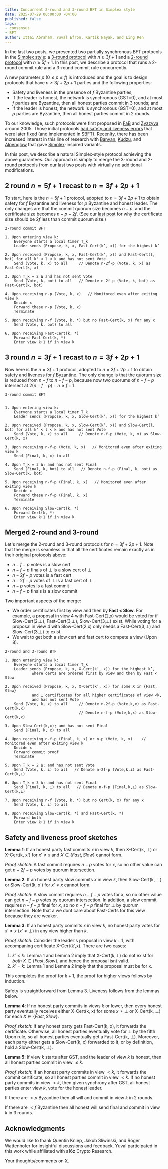 ```yaml
---
title: Concurrent 2-round and 3-round BFT in Simplex style
date: 2025-07-29 00:00:00 -04:00
published: false
tags:
- consensus
- BFT
author: Ittai Abraham, Yuval Efron, Kartik Nayak, and Ling Ren
---
```


In the last two posts, we presented two partially synchronous BFT protocols in the [Simplex style](https://eprint.iacr.org/2023/463.pdf): a [3-round protocol](https://decentralizedthoughts.github.io/2025-06-18-simplex/) with $n\geq3f+1$ and a [2-round protocol](https://decentralizedthoughts.github.io/2025-07-18-two-round-Simplex/) with $n\geq 5f+1$. In this post, we describe a protocol that runs a 2-round commit rule and a 3-round commit rule concurrently. 

A new parameter $p$ ($0 \leq p \leq f$) is introduced and the goal is to design protocols that have $n \geq 3f+2p+1$ parties and the following properties:

- Safety and liveness in the presence of $f$ Byzantine parties;
- If the leader is honest, the network is synchronous (GST=0), and at most $f$ parties are Byzantine, then all honest parties commit in 3 rounds; and
- If the leader is honest, the network is synchronous (GST=0), and at most $p$ parties are Byzantine, then all honest parties commit in 2 rounds. 

To our knowledge, such protocols were first proposed in [FaB](https://ieeexplore.ieee.org/document/1467815) and [Zyzzyva](https://dl.acm.org/doi/10.1145/1658357.1658358) around 2005. Those initial protocols [had safety and liveness errors](https://arxiv.org/abs/1712.01367) that were later [fixed](https://arxiv.org/pdf/1801.10022) (and implemented in [SBFT](https://arxiv.org/pdf/1804.01626)). Recenlty, there has been increased interest in this line of research with [Banyan](https://arxiv.org/pdf/2312.05869), [Kudzu](https://arxiv.org/abs/2505.08771), and [Alpenglow](https://www.anza.xyz/alpenglow-1-1) that gave [Simplex](https://simplex.blog/)-inspired variants.


In this post, we describe a natural Simplex-style protocol achieving the above guarantees. Our approach is simply to merge the 3-round and 2-round protocols from our last two posts with virtually no additional modifications. 


## 2 round $n=5f+1$ recast to $n=3f+2p+1$

To start, here is the $n=5f+1$ protocol, adopted to $n=3f+2p+1$ to obtain safety for $f$ Byzantine and liveness for $p$ Byzantine and honest leader. The only changes are that the commit quorum size becomes $n-p$, and the certificate size becomes $n-p-2f$. (See our [last post](https://decentralizedthoughts.github.io/2025-07-18-two-round-Simplex/) for why the certificate size should be $2f$ less than commit quorum size.) 




```
2-round commit BFT

1. Upon entering view k: 
    Everyone starts a local timer T_k 
    Leader sends (Propose, k, x, Fast-Cert(k’, x)) for the highest k’ 
    
2. Upon received (Propose, k, x, Fast-Cert(k’, x)) and Fast-Cert(l, bot) for all k' < l < k and has not sent Vote 
    Send (Vote, k, x) to all     // Denote n-2f-p (Vote, k, x) as Fast-Cert(k, x)  

3. Upon T_k = 2 Δ and has not sent Vote
    Send (Vote, k, bot) to all   // Denote n-2f-p (Vote, k, bot) as Fast-Cert(k, bot) 

4. Upon receiving n-p (Vote, k, x)   // Monitored even after exiting view k
    Decide x 
    Forward these n-p (Vote, k, x)
    Terminate 

5. Upon receiving n-f (Vote, k, *) but no Fast-Cert(k, x) for any x 
    Send (Vote, k, bot) to all

6. Upon receiving Fast-Cert(k, *) 
    Forward Fast-Cert(k, *) 
    Enter view k+1 if in view k  
```


## 3 round $n=3f+1$ recast to $n=3f+2p+1$

Now here is the $n=3f+1$ protocol, adopted to $n=3f+2p+1$ to obtain safety and liveness for $f$ Byzantine. The only change is that the quorum size is reduced from $n-f$ to $n-f-p$, because now two quorums of $n-f-p$ intersect at $2(n-f-p)-n \geq f+1$.


```
3-round commit BFT


1. Upon entering view k: 
    Everyone starts a local timer T_k 
    Leader sends (Propose, k, x, Slow-Cert(k’, x)) for the highest k’ 
    
2. Upon received (Propose, k, x, Slow-Cert(k’, x)) and Slow-Cert(l, bot) for all k' < l < k and has not sent Vote 
    Send (Vote, k, x) to all     // Denote n-f-p (Vote, k, x) as Slow-Cert(k, x)  

3. Upon receiving n-f-p (Vote, k, x)   // Monitored even after exiting view k
    Send (Final, k, x) to all     
    
4. Upon T_k = 3 Δ; and has not sent Final
    Send (Final, k, bot) to all   // Denote n-f-p (Final, k, bot) as Slow-Cert(k, bot) 

5. Upon receiving n-f-p (Final, k, x)   // Monitored even after exiting view k
    Decide x 
    Forward these n-f-p (Final, k, x)
    Terminate 

6. Upon receiving Slow-Cert(k, *) 
    Forward Cert(k, *) 
    Enter view k+1 if in view k  
```


## Merged 2-round and 3-round 

Let's merge the 2-round and 3-round protocols for $n=3f+2p+1$. Note that the merge is seamless in that all the certificates remain exactly as in their original protocols above:

* $n-f-p$ votes is a slow cert
* $n-f-p$ finals of ⊥ is a slow cert of ⊥
* $n-2f-p$ votes is a fast cert
* $n-2f-p$ votes of ⊥ is a fast cert of ⊥
* $n-p$ votes is a fast commit
* $n-f-p$ finals is a slow commit
 
Two important aspects of the merge:

* We order certificates first by view and then by **Fast < Slow**. For example, a proposal in view 4 with Fast-Cert(2,x) would be voted for if Slow-Cert(2,⊥), Fast-Cert(3,⊥), Slow-Cert(3,⊥) exist. While voting for a proposal in view 4 with Slow-Cert(2,x) only needs a Fast-Cert(3,⊥) and Slow-Cert(3,⊥) to exist.
* We wait to get both a slow cert and fast cert to compete a view (Upon 8). 
 
 
```
2-round and 3-round BTF

1. Upon entering view k: 
    Everyone starts a local timer T_k 
    Leader sends (Propose, k, x, X-Cert(k’, x)) for the highest k’, 
            where certs are ordered first by view and then by Fast < Slow 
    
2. Upon received (Propose, k, x, X-Cert(k’, x)) for some X in {Fast, Slow} 
            and ⊥ certificates for all higher certificates of view <k, 
            and has not sent Vote 
    Send (Vote, k, x) to all     // Denote n-2f-p (Vote,k,x) as Fast-Cert(k,x)
                                 // Denote n-f-p (Vote,k,x) as Slow-Cert(k,x) 

3. Upon Slow-Cert(k,x); and has not sent Final
    Send (Final, k, x) to all  
    
4. Upon receiving n-f-p (Final, k, x) or n-p (Vote, k, x)    // Monitored even after exiting view k
    Decide x 
    Forward commit proof 
    Terminate 

5. Upon T_k = 2 Δ; and has not sent Vote
    Send (Vote, k, ⊥) to all   // Denote n-2f-p (Vote,k,⊥) as Fast-Cert(k,⊥)

6. Upon T_k = 3 Δ; and has not sent Final
    Send (Final, k, ⊥) to all   // Denote n-f-p (Final,k,⊥) as Slow-Cert(k,⊥) 

7. Upon receiving n-f (Vote, k, *) but no Cert(k, x) for any x 
    Send (Vote, k, ⊥) to all

8. Upon receiving Slow-Cert(k, *) and Fast-Cert(k, *) 
    Forward both 
    Enter view k+1 if in view k  
```







## Safety and liveness proof sketches

**Lemma 1**: If an honest party fast commits $x$ in view $k$, then X-Cert(k, $\bot$) or X-Cert(k, x') for $x' \neq  x$ and $X \in \{Fast, Slow\}$ cannot form. 

*Proof sketch*: A fast commit requires $n-p$ votes for $x$, so no other value can get $n-2f-p$ votes by quorum intersection. 

**Lemma 2**: If an honest party slow commits $x$ in view $k$, then Slow-Cert(k, $\bot$) or Slow-Cert(k, x') for $x' \neq  x$  cannot form. 

*Proof sketch*: A slow commit requires $n-f-p$ votes for $x$, so no other value can get $n-f-p$ votes by quorum intersection. In addition, a slow commit requires $n-f-p$ final for $x$, so no $n-f-p$ final for $\bot$ by quorum intersection. Note that a we dont care about Fast-Certs for this view because they are weaker.



**Lemma 3**: If an honest party commits $x$ in view $k$, no honest party votes for $x' \neq x$ ($x' \neq \bot$) in any view higher than $k$.

*Proof sketch:* Consider the leader's proposal in view $k+1$, with accompaning certificate X-Cert(k',x). There are two cases:

1. $k'<k$: Lemma 1 and Lemma 2 imply that X-Cert(k,$\bot$) do not exist for *both* $X\in \{Fast,Slow\}$, and hence the proposal isnt valid.
2. $k'=k$: Lemma 1 and Lemma 2 imply that the proposal must be for x.

This completes the proof for $k+1$, the proof for higher views follows by induction.



Safety is straightforward from Lemma 3. Liveness follows from the lemmas below. 

**Lemma 4**: If no honest party commits in views $k$ or lower, then every honest party eventually receives either X-Cert(k, x) for some $x \neq \bot$ or X-Cert(k, $\bot$) for each $X \in \{Fast, Slow\}$. 

*Proof sketch*: If any honest party gets Fast-Cert(k, x), it forwards the certificate. Otherwise, all honest parties eventually vote for $\bot$ by the fifth Upon rule, so all honest parties eventually get a Fast-Cert(k, $\bot$). Moreover, each party either gets a Slow-Cert(k, x) forwarded to it, or by definition, hold a Slow-Cert(k, ⊥).

**Lemma 5**: If view $k$ starts after GST, and the leader of view $k$ is honest, then all honest parties commit in view $\leq k$.

*Proof sketch*: If an honest party commits in view $<k$, it forwards the commit certificate, so all honest parties commit in view $<k$. If no honest party commits in view $<k$, then given synchrony after GST, all honest parties enter view $k$, vote for the honest leader.

If there are $<p$ Byzantine then all will and commit in view $k$ in 2 rounds.

If there are $<f$ Byzantine then all honest will send final and commit in view $k$ in 3 rounds.



## Acknowledgments

We would like to thank Quentin Kniep, Jakub Sliwinski, and Roger Wattenhofer for insightful discussions and feedback. Yuval participated in this work while affiliated with a16z Crypto Research.


Your thoughts/comments on [X]().
